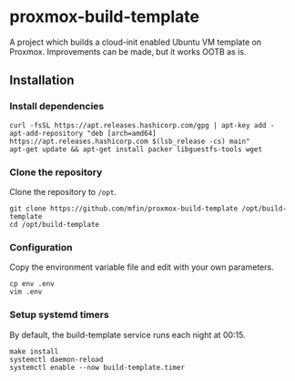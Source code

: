 # proxmox-build-template

A project which builds a cloud-init enabled Ubuntu VM template on Proxmox. Improvements can be made, but it works OOTB as is.

## Installation

### Install dependencies

```
curl -fsSL https://apt.releases.hashicorp.com/gpg | apt-key add -
apt-add-repository "deb [arch=amd64] https://apt.releases.hashicorp.com $(lsb_release -cs) main"
apt-get update && apt-get install packer libguestfs-tools wget
```

### Clone the repository

Clone the repository to `/opt`.

```
git clone https://github.com/mfin/proxmox-build-template /opt/build-template
cd /opt/build-template
```

### Configuration

Copy the environment variable file and edit with your own parameters.

```
cp env .env
vim .env
```

### Setup systemd timers
By default, the build-template service runs each night at 00:15.

```
make install
systemctl daemon-reload
systemctl enable --now build-template.timer
```

